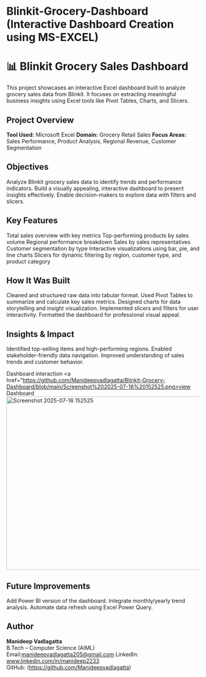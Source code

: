 # Blinkit-Grocery-Dashboard (Interactive Dashboard Creation using MS-EXCEL) 
# 📊 Blinkit Grocery Sales Dashboard

This project showcases an interactive Excel dashboard built to analyze grocery sales data from Blinkit. It focuses on extracting meaningful business insights using Excel tools like Pivot Tables, Charts, and Slicers.

##  Project Overview
 **Tool Used:** Microsoft Excel
 **Domain:** Grocery Retail Sales
 **Focus Areas:** Sales Performance, Product Analysis, Regional Revenue, Customer Segmentation

##  Objectives
 Analyze Blinkit grocery sales data to identify trends and performance indicators.
 Build a visually appealing, interactive dashboard to present insights effectively.
 Enable decision-makers to explore data with filters and slicers.

##  Key Features
 Total sales overview with key metrics
 Top-performing products by sales volume
 Regional performance breakdown
 Sales by sales representatives
 Customer segmentation by type
 Interactive visualizations using bar, pie, and line charts
 Slicers for dynamic filtering by region, customer type, and product category

##  How It Was Built
 Cleaned and structured raw data into tabular format.
 Used Pivot Tables to summarize and calculate key sales metrics.
 Designed charts for data storytelling and insight visualization.
 Implemented slicers and filters for user interactivity.
 Formatted the dashboard for professional visual appeal.

##  Insights & Impact
 Identified top-selling items and high-performing regions.
 Enabled stakeholder-friendly data navigation.
 Improved understanding of sales trends and customer behavior.

 Dashboard interaction <a href="https://github.com/Manideepvadlagatta/Blinkit-Grocery-Dashboard/blob/main/Screenshot%202025-07-16%20152525.png>view Dashboard</a>
 <img width="820" height="453" alt="Screenshot 2025-07-16 152525" src="https://github.com/user-attachments/assets/ba0cdba9-b844-4811-844a-9687a3e3b41c" />

##  Future Improvements
 Add Power BI version of the dashboard.
 Integrate monthly/yearly trend analysis.
 Automate data refresh using Excel Power Query.

##  Author
**Manideep Vadlagatta**  
B.Tech – Computer Science (AIML)  
Email:manideepvadlagatta205@gmail.com 
LinkedIn: www.linkedin.com/in/manideep2233  
GitHub: (https://github.com/Manideepvadlagatta)
